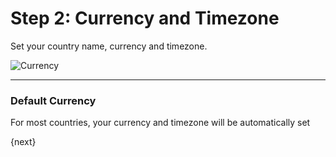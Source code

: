 # Step 2: Currency and Timezone

Set your country name, currency and timezone.

<img alt="Currency" class="screenshot" src="{{docs_base_url}}/assets/img/setup-wizard/step-2.png">

---

### Default Currency

For most countries, your currency and timezone will be automatically set

{next}
